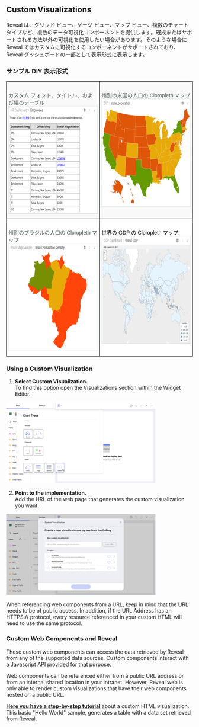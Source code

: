 ## Custom Visualizations

Reveal は、グリッド ビュー、ゲージ ビュー、マップ ビュー、複数のチャート タイプなど、複数のデータ可視化コンポーネントを提供します。既成またはサポートされる方法以外の可視化を使用したい場合があります。そのような場合に Reveal ではカスタムに可視化するコンポーネントがサポートされており、Reveal ダッシュボードの一部として表示形式に表示します。

### サンプル DIY 表示形式

<style type="text/css">
.tg  {border-collapse:collapse;border-spacing:0;}
.tg td{border-color:black;border-style:solid;border-width:1px;font-family:Arial, sans-serif;font-size:14px;
  overflow:hidden;padding:10px 5px;word-break:normal;}
.tg th{border-color:black;border-style:solid;border-width:1px;font-family:Arial, sans-serif;font-size:14px;
  font-weight:normal;overflow:hidden;padding:10px 5px;word-break:normal;}
.tg .tg-2ovq{background-color:rgb(255, 255, 255);color:rgb(0, 0, 0);text-align:left;vertical-align:top}
.tg .tg-spkm{background-color:rgb(255, 255, 255);color:rgb(73, 85, 85);text-align:left;vertical-align:top}
.tg .tg-x3gl{background-color:rgb(249, 249, 249);color:rgb(73, 85, 85);text-align:left;vertical-align:top}
</style>
<table class="tg">
<thead>
  <tr>
    <th class="tg-x3gl"><br>カスタム フォント、タイトル、および幅のテーブル<br><img src="images/HRDashboardEmployeesDIY_All.png" alt="Image" width="400" height="291"></th>
    <th class="tg-x3gl"><br>州別の米国の人口の Cloropleth マップ<br><img src="images/StatePopulation_all.png" alt="Image" width="400" height="291"></th>
  </tr>
</thead>
<tbody>
  <tr>
    <td class="tg-spkm"><br>州別のブラジルの人口の Cloropleth マップ<br><img src="images/BrazilStatePopulation_all.png" alt="Image" width="400" height="291"></td>
    <td class="tg-2ovq"><br>世界の GDP の Cloropleth マップ<br><img src="images/WorldPopulationGDP_All.png" alt="Image" width="400" height="291"></td>
  </tr>
</tbody>
</table>

### Using a Custom Visualization

1. **Select Custom Visualization.**  
To find this option open the Visualizations section within the Widget Editor.

<img src="images/custom-visualization-access.png" alt="Selecting the Custom Visualization in Reveal" width="80%"/>

2. **Point to the implementation.**  
Add the URL of the web page that generates the custom visualization you want.

<img src="images/custom-visualization-config.png" alt="Showing the Custom Visualization configuration screen within Reveal" width="80%"/>

When referencing web components from a URL, keep in mind that the URL needs to be of public access. In addition, if the URL Address has an HTTPS:// protocol, every resource referenced in your custom HTML will need to use the same protocol.


### Custom Web Components and Reveal
These custom web components can access the data retrieved by Reveal from any of the supported data sources. Custom components interact with a Javascript API provided for that purpose.

Web components can be referenced either from a public URL address or from an internal shared location in your intranet. However, Reveal web is only able to render custom visualizations that have their web components hosted on a public URL.

[**Here you have a step-by-step tutorial**](diy-visualization-step-by-step.md) about a custom HTML visualization. This basic "Hello World" sample, generates a table with a data set retrieved from Reveal.
